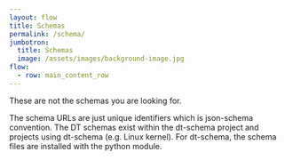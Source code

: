 ```yaml
---
layout: flow
title: Schemas
permalink: /schema/
jumbotron:
  title: Schemas
  image: /assets/images/background-image.jpg
flow:
  - row: main_content_row
---
```


These are not the schemas you are looking for.

The schema URLs are just unique identifiers which is json-schema convention. The DT schemas exist within the dt-schema project and projects using dt-schema (e.g. Linux kernel). For dt-schema, the schema files are installed with the python module.
